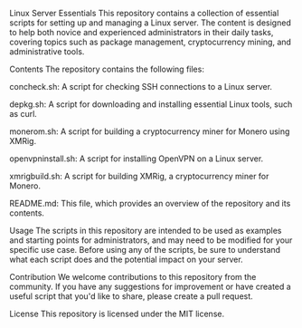 Linux Server Essentials
This repository contains a collection of essential scripts for setting up and managing a Linux server. The content is designed to help both novice and experienced administrators in their daily tasks, covering topics such as package management, cryptocurrency mining, and administrative tools.

Contents
The repository contains the following files:

concheck.sh: A script for checking SSH connections to a Linux server.

depkg.sh: A script for downloading and installing essential Linux tools, such as curl.

monerom.sh: A script for building a cryptocurrency miner for Monero using XMRig.

openvpninstall.sh: A script for installing OpenVPN on a Linux server.

xmrigbuild.sh: A script for building XMRig, a cryptocurrency miner for Monero.

README.md: This file, which provides an overview of the repository and its contents.

Usage
The scripts in this repository are intended to be used as examples and starting points for administrators, and may need to be modified for your specific use case. Before using any of the scripts, be sure to understand what each script does and the potential impact on your server.

Contribution
We welcome contributions to this repository from the community. If you have any suggestions for improvement or have created a useful script that you'd like to share, please create a pull request.

License
This repository is licensed under the MIT license.




